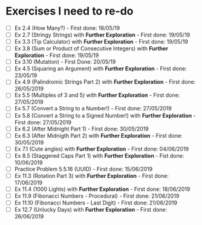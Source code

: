 # Exercises I need to re-do

- [ ] Ex 2.4 (How Many?) - First done: 18/05/19
- [ ] Ex 2.7 (Stringy Strings) with **Further Exploration** - First done: 19/05/19
- [ ] Ex 3.3 (Tip Calculator) with **Further Exploration** - First done: 19/05/19
- [ ] Ex 3.8 (Sum or Product of Consecutive Integers) with **Further Exploration** - First done: 19/05/19
- [ ] Ex 3.10 (Mutation) - First Done: 20/05/19
- [ ] Ex 4.5 (Squaring an Argument) with **Further Exploration** - First done: 23/05/19
- [ ] Ex 4.9 (Palindromic Strings Part 2) with **Further Exploration** - First done: 26/05/2019
- [ ] Ex 5.5 (Multiples of 3 and 5) with **Further Exploration** - First done: 27/05/2019
- [ ] Ex 5.7 (Convert a String to a Number!) - First done: 27/05/2019
- [ ] Ex 5.8 (Convert a String to a Signed Number!) with **Further Exploration** - First done: 27/05/2019
- [ ] Ex 6.2 (After Midnight Part 1) - First done: 30/05/2019
- [ ] Ex 6.3 (After Midnigth Part 2) with **Further Exploration** - First done: 30/05/2019
- [ ] Ex 7.1 (Cute angles) with **Further Exploration** - First done: 04/06/2019
- [ ] Ex 8.5 (Staggered Caps Part 1) with **Further Exploration** - Fist done: 10/06/2019
- [ ] Practice Problem 5.5.16 (UUID) - First done: 15/06/2019
- [ ] Ex 11.3 (Rotation Part 3) with **Further Exploration** - First done: 17/06/2019
- [ ] Ex 11.4 (1000 Lights) with **Further Exploration** - First done: 18/06/2019
- [ ] Ex 11.9 (Fibonacci Numbers - Procedural) - First done: 21/06/2019
- [ ] Ex 11.10 (Fibonacci Numbers - Last Digit) - First done: 21/06/2019
- [ ] Ex 12.7 (Unlucky Days) with **Further Exploration** - First done: 26/06/2019